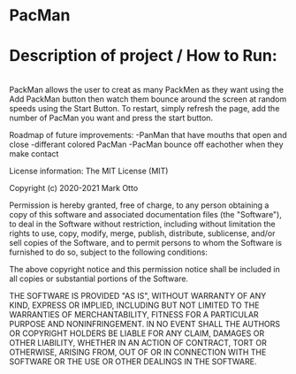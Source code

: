 # PacMan

<h1>Description of project /  How to Run:</h1>
<br>
PackMan allows the user to creat as many PackMen as they want using the Add PackMan button then watch them bounce around the screen at random speeds using the Start Button. To restart, simply refresh the page, add the number of PacMan you want and press the start button.

Roadmap of future improvements:
-PanMan that have mouths that open and close
-differant colored PacMan
-PacMan bounce off eachother when they make contact

License information:
The MIT License (MIT)

Copyright (c) 2020-2021 Mark Otto

Permission is hereby granted, free of charge, to any person obtaining a copy of this software and associated documentation files (the "Software"), to deal in the Software without restriction, including without limitation the rights to use, copy, modify, merge, publish, distribute, sublicense, and/or sell copies of the Software, and to permit persons to whom the Software is furnished to do so, subject to the following conditions:

The above copyright notice and this permission notice shall be included in all copies or substantial portions of the Software.

THE SOFTWARE IS PROVIDED "AS IS", WITHOUT WARRANTY OF ANY KIND, EXPRESS OR IMPLIED, INCLUDING BUT NOT LIMITED TO THE WARRANTIES OF MERCHANTABILITY, FITNESS FOR A PARTICULAR PURPOSE AND NONINFRINGEMENT. IN NO EVENT SHALL THE AUTHORS OR COPYRIGHT HOLDERS BE LIABLE FOR ANY CLAIM, DAMAGES OR OTHER LIABILITY, WHETHER IN AN ACTION OF CONTRACT, TORT OR OTHERWISE, ARISING FROM, OUT OF OR IN CONNECTION WITH THE SOFTWARE OR THE USE OR OTHER DEALINGS IN THE SOFTWARE.

